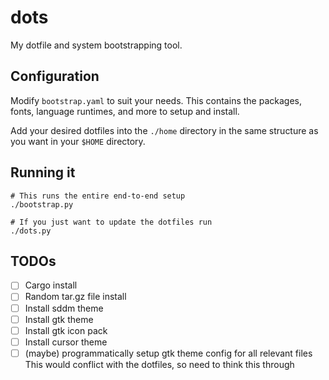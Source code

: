 # dots

My dotfile and system bootstrapping tool.

## Configuration

Modify `bootstrap.yaml` to suit your needs. This contains the packages, fonts, language runtimes, and more to setup and install.

Add your desired dotfiles into the `./home` directory in the same structure as you want in your `$HOME` directory.

## Running it

```shell
# This runs the entire end-to-end setup
./bootstrap.py
```

```shell
# If you just want to update the dotfiles run
./dots.py
```

## TODOs

- [ ] Cargo install
- [ ] Random tar.gz file install
- [ ] Install sddm theme
- [ ] Install gtk theme
- [ ] Install gtk icon pack
- [ ] Install cursor theme
- [ ] (maybe) programmatically setup gtk theme config for all relevant files
  This would conflict with the dotfiles, so need to think this through
